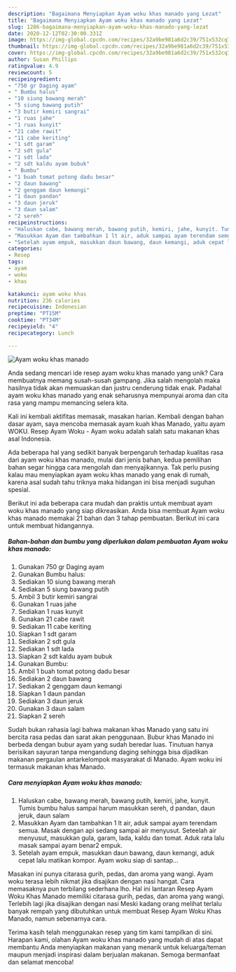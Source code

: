 ```yaml
---
description: "Bagaimana Menyiapkan Ayam woku khas manado yang Lezat"
title: "Bagaimana Menyiapkan Ayam woku khas manado yang Lezat"
slug: 1286-bagaimana-menyiapkan-ayam-woku-khas-manado-yang-lezat
date: 2020-12-12T02:30:00.331Z
image: https://img-global.cpcdn.com/recipes/32a9be981a6d2c39/751x532cq70/ayam-woku-khas-manado-foto-resep-utama.jpg
thumbnail: https://img-global.cpcdn.com/recipes/32a9be981a6d2c39/751x532cq70/ayam-woku-khas-manado-foto-resep-utama.jpg
cover: https://img-global.cpcdn.com/recipes/32a9be981a6d2c39/751x532cq70/ayam-woku-khas-manado-foto-resep-utama.jpg
author: Susan Phillips
ratingvalue: 4.9
reviewcount: 5
recipeingredient:
- "750 gr Daging ayam"
- " Bumbu halus"
- "10 siung bawang merah"
- "5 siung bawang putih"
- "3 butir kemiri sangrai"
- "1 ruas jahe"
- "1 ruas kunyit"
- "21 cabe rawit"
- "11 cabe keriting"
- "1 sdt garam"
- "2 sdt gula"
- "1 sdt lada"
- "2 sdt kaldu ayam bubuk"
- " Bumbu"
- "1 buah tomat potong dadu besar"
- "2 daun bawang"
- "2 genggam daun kemangi"
- "1 daun pandan"
- "3 daun jeruk"
- "3 daun salam"
- "2 sereh"
recipeinstructions:
- "Haluskan cabe, bawang merah, bawang putih, kemiri, jahe, kunyit. Tumis bumbu halus sampai harum masukkan sereh, d pandan, daun jeruk, daun salam"
- "Masukkan Ayam dan tambahkan 1 lt air, aduk sampai ayam terendam semua. Masak dengan api sedang sampai air menyusut. Seteelah air menyusut, masukkan gula, garam, lada, kaldu dan tomat. Aduk rata lalu masak sampai ayam benar2 empuk."
- "Setelah ayam empuk, masukkan daun bawang, daun kemangi, aduk cepat lalu matikan kompor. Ayam woku siap di santap..."
categories:
- Resep
tags:
- ayam
- woku
- khas

katakunci: ayam woku khas 
nutrition: 236 calories
recipecuisine: Indonesian
preptime: "PT15M"
cooktime: "PT34M"
recipeyield: "4"
recipecategory: Lunch

---
```



![Ayam woku khas manado](https://img-global.cpcdn.com/recipes/32a9be981a6d2c39/751x532cq70/ayam-woku-khas-manado-foto-resep-utama.jpg)

Anda sedang mencari ide resep ayam woku khas manado yang unik? Cara membuatnya memang susah-susah gampang. Jika salah mengolah maka hasilnya tidak akan memuaskan dan justru cenderung tidak enak. Padahal ayam woku khas manado yang enak seharusnya mempunyai aroma dan cita rasa yang mampu memancing selera kita.

Kali ini kembali aktifitas memasak, masakan harian. Kembali dengan bahan dasar ayam, saya mencoba memasak ayam kuah khas Manado, yaitu ayam WOKU. Resep Ayam Woku - Ayam woku adalah salah satu makanan khas asal Indonesia.

Ada beberapa hal yang sedikit banyak berpengaruh terhadap kualitas rasa dari ayam woku khas manado, mulai dari jenis bahan, kedua pemilihan bahan segar hingga cara mengolah dan menyajikannya. Tak perlu pusing kalau mau menyiapkan ayam woku khas manado yang enak di rumah, karena asal sudah tahu triknya maka hidangan ini bisa menjadi suguhan spesial.


Berikut ini ada beberapa cara mudah dan praktis untuk membuat ayam woku khas manado yang siap dikreasikan. Anda bisa membuat Ayam woku khas manado memakai 21 bahan dan 3 tahap pembuatan. Berikut ini cara untuk membuat hidangannya.

<!--inarticleads1-->

##### Bahan-bahan dan bumbu yang diperlukan dalam pembuatan Ayam woku khas manado:

1. Gunakan 750 gr Daging ayam
1. Gunakan  Bumbu halus:
1. Sediakan 10 siung bawang merah
1. Sediakan 5 siung bawang putih
1. Ambil 3 butir kemiri sangrai
1. Gunakan 1 ruas jahe
1. Sediakan 1 ruas kunyit
1. Gunakan 21 cabe rawit
1. Sediakan 11 cabe keriting
1. Siapkan 1 sdt garam
1. Sediakan 2 sdt gula
1. Sediakan 1 sdt lada
1. Siapkan 2 sdt kaldu ayam bubuk
1. Gunakan  Bumbu:
1. Ambil 1 buah tomat potong dadu besar
1. Sediakan 2 daun bawang
1. Sediakan 2 genggam daun kemangi
1. Siapkan 1 daun pandan
1. Sediakan 3 daun jeruk
1. Gunakan 3 daun salam
1. Siapkan 2 sereh


Sudah bukan rahasia lagi bahwa makanan khas Manado yang satu ini bercita rasa pedas dan sarat akan penggunaan. Bubur khas Manado ini berbeda dengan bubur ayam yang sudah beredar luas. Tinutuan hanya berisikan sayuran tanpa mengandung daging sehingga bisa dijadikan makanan pergaulan antarkelompok masyarakat di Manado. Ayam woku ini termasuk makanan khas Manado. 

<!--inarticleads2-->

##### Cara menyiapkan Ayam woku khas manado:

1. Haluskan cabe, bawang merah, bawang putih, kemiri, jahe, kunyit. Tumis bumbu halus sampai harum masukkan sereh, d pandan, daun jeruk, daun salam
1. Masukkan Ayam dan tambahkan 1 lt air, aduk sampai ayam terendam semua. Masak dengan api sedang sampai air menyusut. Seteelah air menyusut, masukkan gula, garam, lada, kaldu dan tomat. Aduk rata lalu masak sampai ayam benar2 empuk.
1. Setelah ayam empuk, masukkan daun bawang, daun kemangi, aduk cepat lalu matikan kompor. Ayam woku siap di santap...


Masakan ini punya citarasa gurih, pedas, dan aroma yang wangi. Ayam woku terasa lebih nikmat jika disajikan dengan nasi hangat. Cara memasaknya pun terbilang sederhana lho. Hal ini lantaran Resep Ayam Woku Khas Manado memiliki citarasa gurih, pedas, dan aroma yang wangi. Terlebih lagi jika disajikan dengan nasi Meski kadang orang melihat terlalu banyak rempah yang dibutuhkan untuk membuat Resep Ayam Woku Khas Manado, namun sebenarnya cara. 

Terima kasih telah menggunakan resep yang tim kami tampilkan di sini. Harapan kami, olahan Ayam woku khas manado yang mudah di atas dapat membantu Anda menyiapkan makanan yang menarik untuk keluarga/teman maupun menjadi inspirasi dalam berjualan makanan. Semoga bermanfaat dan selamat mencoba!
